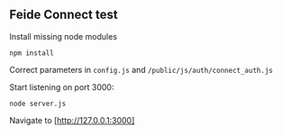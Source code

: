 ## Feide Connect test

Install missing node modules

```
npm install
```

Correct parameters in `config.js` and `/public/js/auth/connect_auth.js`

Start listening on port 3000:

```
node server.js
```

Navigate to [http://127.0.0.1:3000]